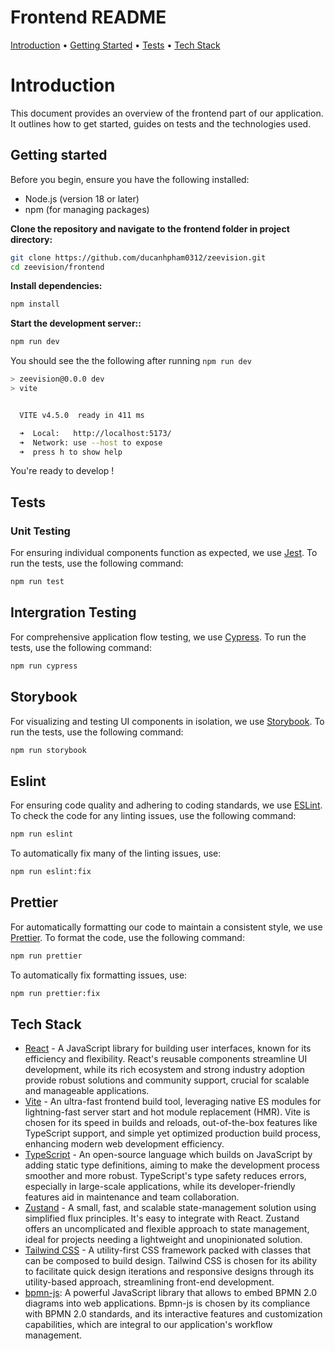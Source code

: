 # Frontend README

[Introduction](#introduction) •
[Getting Started](#getting-started) •
[Tests](#tests) •
[Tech Stack](#tech-stack)

# Introduction <a name="introduction"/>

This document provides an overview of the frontend part of our application. It outlines how to get started, guides on tests and the technologies used.

## Getting started <a name="getting-started"/>

Before you begin, ensure you have the following installed:

- Node.js (version 18 or later)
- npm (for managing packages)

**Clone the repository and navigate to the frontend folder in project directory:**

```bash
git clone https://github.com/ducanhpham0312/zeevision.git
cd zeevision/frontend
```

**Install dependencies:**

```bash
npm install
```

**Start the development server::**

```bash
npm run dev
```

You should see the the following after running `npm run dev`

```bash
> zeevision@0.0.0 dev
> vite


  VITE v4.5.0  ready in 411 ms

  ➜  Local:   http://localhost:5173/
  ➜  Network: use --host to expose
  ➜  press h to show help
```

You're ready to develop !

## Tests <a name="tests"/>

### Unit Testing

For ensuring individual components function as expected, we use [Jest](https://jestjs.io/). To run the tests, use the following command:

```bash
npm run test
```

## Intergration Testing

For comprehensive application flow testing, we use [Cypress](https://www.cypress.io/). To run the tests, use the following command:

```bash
npm run cypress
```

## Storybook

For visualizing and testing UI components in isolation, we use [Storybook](https://storybook.js.org/). To run the tests, use the following command:

```bash
npm run storybook
```

## Eslint

For ensuring code quality and adhering to coding standards, we use [ESLint](https://eslint.org/).
To check the code for any linting issues, use the following command:

```bash
npm run eslint
```

To automatically fix many of the linting issues, use:

```bash
npm run eslint:fix
```

## Prettier

For automatically formatting our code to maintain a consistent style, we use [Prettier](https://prettier.io/).
To format the code, use the following command:

```bash
npm run prettier
```

To automatically fix formatting issues, use:

```bash
npm run prettier:fix
```

## Tech Stack <a name="tech-stack"/>

- [React](https://react.dev/) - A JavaScript library for building user interfaces, known for its efficiency and flexibility. React's reusable components streamline UI development, while its rich ecosystem and strong industry adoption provide robust solutions and community support, crucial for scalable and manageable applications.
- [Vite](https://vitejs.dev/) - An ultra-fast frontend build tool, leveraging native ES modules for lightning-fast server start and hot module replacement (HMR). Vite is chosen for its speed in builds and reloads, out-of-the-box features like TypeScript support, and simple yet optimized production build process, enhancing modern web development efficiency.
- [TypeScript](https://www.typescriptlang.org/) - An open-source language which builds on JavaScript by adding static type definitions, aiming to make the development process smoother and more robust. TypeScript's type safety reduces errors, especially in large-scale applications, while its developer-friendly features aid in maintenance and team collaboration.
- [Zustand](https://github.com/pmndrs/zustand) - A small, fast, and scalable state-management solution using simplified flux principles. It's easy to integrate with React. Zustand offers an uncomplicated and flexible approach to state management, ideal for projects needing a lightweight and unopinionated solution.
- [Tailwind CSS](https://tailwindcss.com/) - A utility-first CSS framework packed with classes that can be composed to build design. Tailwind CSS is chosen for its ability to facilitate quick design iterations and responsive designs through its utility-based approach, streamlining front-end development.
- [bpmn-js](https://bpmn.io/toolkit/bpmn-js/): A powerful JavaScript library that allows to embed BPMN 2.0 diagrams into web applications. Bpmn-js is chosen by its compliance with BPMN 2.0 standards, and its interactive features and customization capabilities, which are integral to our application's workflow management.

